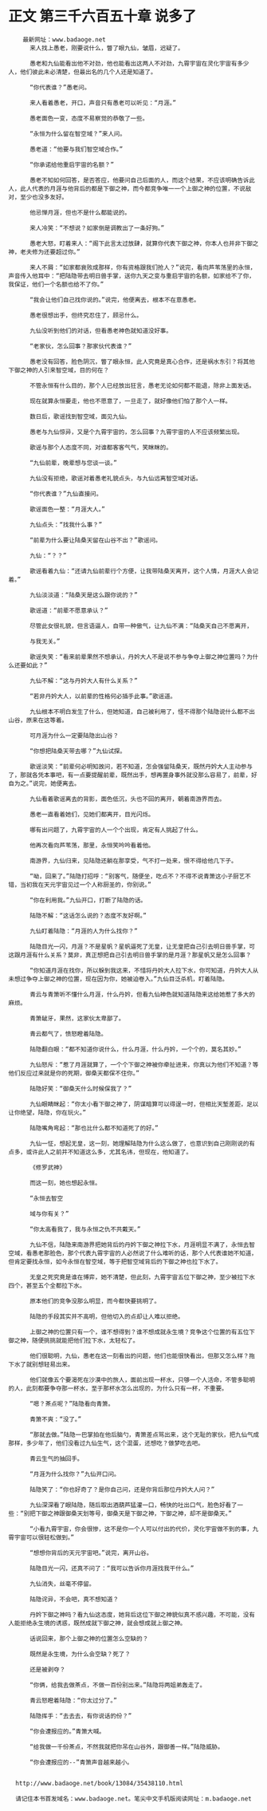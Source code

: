 # 正文 第三千六百五十章 说多了
        最新网址：www.badaoge.net
          来人找上愚老，刚要说什么，瞥了眼九仙，皱眉，迟疑了。
      
          愚老和九仙能看出他不对劲，他也能看出这两人不对劲，九霄宇宙在灵化宇宙有多少人，他们彼此未必清楚，但最出名的几个人还是知道了。
      
          “你代表谁？”愚老问。
      
          来人看着愚老，开口，声音只有愚老可以听见：“月涯。”
      
          愚老面色一变，态度不易察觉的恭敬了一些。
      
          “永恒为什么留在智空域？”来人问。
      
          愚老道：“他要与我们智空域合作。”
      
          “你承诺给他重启宇宙的名额？”
      
          愚老不知如何回答，是否答应，他要问自己后面的人，而这个结果，不应该明确告诉此人，此人代表的月涯与他背后的都是下御之神，而今都竞争唯一一个上御之神的位置，不说敌对，至少也没多友好。
      
          他忌惮月涯，但也不是什么都能说的。
      
          来人冷笑：“不想说？如家倒是调教出了一条好狗。”
      
          愚老大怒，盯着来人：“阁下此言太过放肆，就算你代表下御之神，你本人也并非下御之神，老夫修为还要超过你。”
      
          来人不屑：“如家都衰败成那样，你有资格跟我们抢人？”说完，看向芦苇荡里的永恒，声音传入他耳中：“把陆隐带去明日兽手掌，送你九天之变与重启宇宙的名额，如家给不了你，我保证，他们一个名额也给不了你。”
      
          “我会让他们自己找你说的。”说完，他便离去，根本不在意愚老。
      
          愚老很想出手，但终究忍住了，顾忌什么。
      
          九仙没听到他们的对话，但看愚老神色就知道没好事。
      
          “老家伙，怎么回事？那家伙代表谁？”
      
          愚老没有回答，脸色阴沉，瞥了眼永恒，此人究竟是真心合作，还是祸水东引？将其他下御之神的人引来智空域，目的何在？
      
          不管永恒有什么目的，那个人已经放出狂言，愚老无论如何都不能退，除非上面发话。
      
          现在就算永恒要走，他也不愿意了，一旦走了，就好像他们怕了那个人一样。
      
          数日后，歌谣找到智空域，面见九仙。
      
          愚老与九仙惊异，又是个九霄宇宙的，怎么回事？九霄宇宙的人不应该频繁出现。
      
          歌谣与那个人态度不同，对谁都客客气气，笑眯眯的。
      
          “九仙前辈，晚辈想与您谈一谈。”
      
          九仙没有拒绝，歌谣对着愚老礼貌点头，与九仙远离智空域对话。
      
          “你代表谁？”九仙直接问。
      
          歌谣面色一整：“月涯大人。”
      
          九仙点头：“找我什么事？”
      
          “前辈为什么要让陆桑天留在山谷不出？”歌谣问。
      
          九仙：“？？”
      
          歌谣看着九仙：“还请九仙前辈行个方便，让我带陆桑天离开，这个人情，月涯大人会记着。”
      
          九仙淡淡道：“陆桑天是这么跟你说的？”
      
          歌谣道：“前辈不愿意承认？”
      
          尽管此女很礼貌，但言语逼人，自带一种傲气，让九仙不满：“陆桑天自己不愿离开，
      
          与我无关。”
      
          歌谣失笑：“看来前辈果然不想承认，丹妗大人不是说不参与争夺上御之神位置吗？为什么还要如此？”
      
          九仙不解：“这与丹妗大人有什么关系？”
      
          “若非丹妗大人，以前辈的性格何必插手此事。”歌谣道。
      
          九仙根本不明白发生了什么，但她知道，自己被利用了，怪不得那个陆隐说什么都不出山谷，原来在这等着。
      
          可月涯为什么一定要陆隐出山谷？
      
          “你想把陆桑天带去哪？”九仙试探。
      
          歌谣淡笑：“前辈何必明知故问，若不知道，怎会强留陆桑天，既然丹妗大人主动参与了，那就各凭本事吧，有一点要提醒前辈，既然出手，想再置身事外就没那么容易了，前辈，好自为之。”说完，她便离去。
      
          九仙看着歌谣离去的背影，面色低沉，头也不回的离开，朝着南游界而去。
      
          愚老一直看着她们，见她们都离开，目光闪烁。
      
          哪有出问题了，九霄宇宙的人一个个出现，肯定有人挑起了什么。
      
          他再次看向芦苇荡，那里，永恒笑吟吟看着他。
      
          南游界，九仙归来，见陆隐还躺在那享受，气不打一处来，恨不得给他几下子。
      
          “呦，回来了。”陆隐打招呼：“别客气，随便坐，吃点不？不得不说青箫这小子厨艺不错，当初我在天元宇宙见过一个人称厨圣的，你别说。”
      
          “你在利用我。”九仙开口，打断了陆隐的话。
      
          陆隐不解：“这话怎么说的？态度不友好啊。”
      
          九仙盯着陆隐：“月涯的人为什么找你？”
      
          陆隐目光一闪，月涯？不是星帆？星帆逼死了无皇，让无皇把自己引去明日兽手掌，可这跟月涯有什么关系？莫非，真正想把自己引去明日兽手掌的是月涯？那星帆又是怎么回事？
      
          “你知道月涯在找你，所以躲到我这来，不惜将丹妗大人拉下水，你可知道，丹妗大人从未想过争夺上御之神的位置，现在因为你，她被迫卷入。”九仙目泛杀机，盯着陆隐。
      
          青云与青箫听不懂什么月涯，什么丹妗，但看九仙神色就知道陆隐来这给她惹了多大的麻烦。
      
          青箫龇牙，果然，这家伙太卑鄙了。
      
          青云都气了，愤怒瞪着陆隐。
      
          陆隐翻白眼：“都不知道你说什么，什么月涯，什么丹妗，一个个的，莫名其妙。”
      
          九仙怒斥：“惹了月涯就算了，一个个下御之神被你牵扯进来，你真以为他们不知道？等他们反应过来就是你的死期，御桑天都保不住你。”
      
          陆隐好笑：“御桑天什么时候保我了？”
      
          九仙眼睛眯起：“你太小看下御之神了，阴谋暗算可以得逞一时，但相比天堑差距，足以让你绝望，陆隐，你在玩火。”
      
          陆隐嘴角弯起：“那也比什么都不知道死了的好。”
      
          九仙一怔，想起无皇，这一刻，她理解陆隐为什么这么做了，也意识到自己刚刚说的有点多，或许此人之前并不知道这么多，尤其名讳，但现在，他知道了。
      
          《修罗武神》
      
          而这一刻，她也想起永恒。
      
          “永恒去智空
      
          域与你有关？”
      
          “你太高看我了，我与永恒之仇不共戴天。”
      
          九仙不信，陆隐来南游界把她背后的丹妗下御之神拉下水，月涯明显不满了，永恒去智空域，看愚老那脸色，那个代表九霄宇宙的人必然说了什么难听的话，那个人代表谁她不知道，但肯定要找永恒，如今永恒在智空域，等于把智空域背后的下御之神也拉下水了。
      
          无皇之死究竟是谁在博弈，她不清楚，但此刻，九霄宇宙五位下御之神，至少被拉下水四个，甚至五个全都拉下水。
      
          原本他们的竞争没那么明显，而今都快要挑明了。
      
          陆隐的手段其实并不高明，但他切入的点却让人难以拒绝。
      
          上御之神的位置只有一个，谁不想得到？谁不想成就永生境？竞争这个位置的有五位下御之神，随便挑挑就能把他们拉下水，太轻松了。
      
          他们很聪明，九仙，愚老在这一刻看出的问题，他们也能很快看出，但那又怎么样？拖下水了就别想轻易出来。
      
          他们就像五个要渴死在沙漠中的旅人，面前出现一杯水，只够一个人活命，不管多聪明的人，此刻都要争夺那一杯水，至于那杯水怎么出现的，为什么只有一杯，不重要。
      
          “嗯？茶点呢？”陆隐看向青箫。
      
          青箫不爽：“没了。”
      
          “那就去做。”陆隐一巴掌拍在他后脑勺，青箫差点骂出来，这个无耻的家伙，把九仙气成那样，多少年了，他们没看过九仙生气，这个混蛋，还想吃？做梦吃去吧。
      
          青云生气的抽回手。
      
          “月涯为什么找你？”九仙开口问。
      
          陆隐笑了：“你也好奇了？是你自己问，还是你背后那位丹妗大人问？”
      
          九仙深深看了眼陆隐，随后取出酒葫芦猛灌一口，畅快的吐出口气，脸色好看了一些：“别把下御之神跟御桑天划等号，御桑天是下御之神，下御之神，却不是御桑天。”
      
          “小看九霄宇宙，你会很惨，这不是你一个人可以付出的代价，灵化宇宙做不到的事，九霄宇宙可以很轻松做到。”
      
          “想想你背后的天元宇宙吧。”说完，离开山谷。
      
          陆隐目光一闪，还真不问了：“我可以告诉你月涯找我干什么。”
      
          九仙消失，丝毫不停留。
      
          陆隐诧异，不会吧，真不想知道？
      
          丹妗下御之神吗？看九仙这态度，她背后这位下御之神貌似真不感兴趣，不可能，没有人能拒绝永生境的诱惑，既然成就下御之神，就会想成就上御之神。
      
          话说回来，那个上御之神的位置怎么空缺的？
      
          既然是永生境，为什么会空缺？死了？
      
          还是被剥夺？
      
          “你俩，给我去做茶点，不做一百份别出来。”陆隐将两姐弟轰走了。
      
          青云怒瞪着陆隐：“你太过分了。”
      
          陆隐挥手：“去去去，有你说话的份？”
      
          “你会遭报应的。”青箫大喊。
      
          “给我做一千份茶点，不然我就把你吊在山谷外，跟御善一样。”陆隐威胁。
      
          “你会遭报应的--”青箫声音越来越小。
      
      
      http://www.badaoge.net/book/13084/35438110.html
      
      请记住本书首发域名：www.badaoge.net。笔尖中文手机版阅读网址：m.badaoge.net